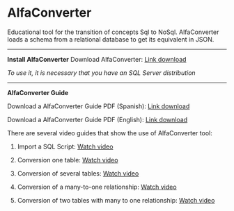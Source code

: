 # AlfaConverter
Educational tool for the transition of concepts Sql to NoSql. AlfaConverter loads a schema from a relational database to get its equivalent in JSON.
_______________
**Install AlfaConverter**
Download AlfaConverter: [Link download](https://github.com/KybeleGroup/AlfaConverter/blob/master/AlfaConverter-v1.1.0.0.zip)

*To use it, it is necessary that you have an SQL Server distribution*
_______________
 
**AlfaConverter Guide**
  
Download a AlfaConverter Guide PDF (Spanish): [Link download](https://github.com/KybeleGroup/AlfaConverter/blob/master/ManualUsuarioSpanish.pdf)

Download a AlfaConverter Guide PDF (English): [Link download](https://github.com/KybeleGroup/AlfaConverter/blob/master/ManualUsuarioEnglish.pdf)

There are several video guides that show the use of AlfaConverter tool:

  1. Import a SQL Script: [Watch video](https://github.com/KybeleGroup/AlfaConverter/blob/master/3-importar.gif)

  2. Conversion one table: [Watch video](https://github.com/KybeleGroup/AlfaConverter/blob/master/1-una-tabla.gif)
  
  3. Conversion of several tables: [Watch video](https://github.com/KybeleGroup/AlfaConverter/blob/master/2-multiples-tablas.gif)
  
  4. Conversion of a many-to-one relationship: [Watch video](https://github.com/KybeleGroup/AlfaConverter/blob/master/4-muchos-a-uno.gif)
   
  5. Conversion of two tables with many to one relationship: [Watch video](https://github.com/KybeleGroup/AlfaConverter/blob/master/5-muchos-a-uno.gif)

   
